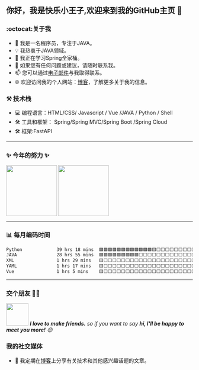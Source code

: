 <!--
**alex-oos/alex-oos** is a ✨ _special_ ✨ repository because its `README.md` (this file) appears on your GitHub profile.

Here are some ideas to get you started:

- 🔭 I’m currently working on ...
- 🌱 I’m currently learning ...
- 👯 I’m looking to collaborate on ...
- 🤔 I’m looking for help with ...
- 💬 Ask me about ...
- 📫 How to reach me: ...
- 😄 Pronouns: ...
- ⚡ Fun fact: ...
-->

## 你好，我是快乐小王子,欢迎来到我的GitHub主页 👋
###  :octocat:关于我
- 🚀 我是一名程序员，专注于JAVA。
- 💡 我热衷于JAVA领域。
- 🌱 我正在学习Spring全家桶。
- 💬 如果您有任何问题或建议，请随时联系我。
- 📫 您可以通过[电子邮件](alex-oos@qq.com)与我取得联系。
- 🌐 欢迎访问我的个人网站：[博客](https://alex-oos.github.io)，了解更多关于我的信息。


### :hammer_and_pick: 技术栈 
- 💻 编程语言：HTML/CSS/ Javascript / Vue /JAVA / Python / Shell
- 🛠️ 工具和框架： Spring/Spring MVC/Spring Boot /Spring Cloud
- 🛠️ 框架:FastAPI

---

### :sparkles: 今年的努力 ✨

<!-- github 统计信息， 参考仓库地址为：https://github.com/anuraghazra/github-readme-stats
[<img align="right" width="50%" src="https://github-readme-stats.vercel.app/api?username=alex-oos&count_private=true&show_icons=true&theme=tokyonight&locale=cn">](https://metrics.lecoq.io/alex-oos#gh-light-mode-only) 
###  :bar_chart: [热门语言](https://github.com/anuraghazra/github-readme-stats)
[![Top Langs](https://github-readme-stats.vercel.app/api/top-langs/?username=alex-oos&locale=cn)](https://github.com/anuraghazra/github-readme-stats) -->
<!-- 使用的是个人vercel来统计个人信息 -->
<!-- github-readme-stats-git-main-alex-oos.vercel.app -->

<img align="left" height="137px" src="https://github-readme-stats.vercel.app/api?username=alex-oos&hide_title=true&hide_border=true&show_icons=true&count_private=true&line_height=21&bg_color=0,EC6C6C,FFD479,FFFC79,73FA79&theme=graywhite&locale=cn"/>

<img align="" height="137px" src="https://github-readme-stats.vercel.app/api/top-langs/?username=alex-oos&hide_title=true&hide_border=true&layout=compact&bg_color=0,73FA79,73FDFF,D783FF&theme=graywhite&locale=cn" />

---
<!-- (https://github.com/muety/wakapi) -->

### :bar_chart: 每月编码时间
<!--START_SECTION:waka-->

```txt
Python             39 hrs 18 mins  🟩🟩🟩🟩🟩🟩🟩🟩🟩🟩🟩🟩🟨⬜⬜⬜⬜⬜⬜⬜⬜⬜⬜⬜⬜   49.59 %
JAVA               28 hrs 55 mins  🟩🟩🟩🟩🟩🟩🟩🟩🟩⬜⬜⬜⬜⬜⬜⬜⬜⬜⬜⬜⬜⬜⬜⬜⬜   36.49 %
XML                1 hrs 29 mins   🟨⬜⬜⬜⬜⬜⬜⬜⬜⬜⬜⬜⬜⬜⬜⬜⬜⬜⬜⬜⬜⬜⬜⬜⬜   01.87 %
YAML               1 hrs 17 mins   🟨⬜⬜⬜⬜⬜⬜⬜⬜⬜⬜⬜⬜⬜⬜⬜⬜⬜⬜⬜⬜⬜⬜⬜⬜   01.63 %
Vue                1 hrs 5 mins    🟨⬜⬜⬜⬜⬜⬜⬜⬜⬜⬜⬜⬜⬜⬜⬜⬜⬜⬜⬜⬜⬜⬜⬜⬜   01.36 %
```

<!--END_SECTION:waka-->
---

### 交个朋友 👬🏻

<img src="https://media.giphy.com/media/LnQjpWaON8nhr21vNW/giphy.gif" width="60"> <em><b>I love to make friends.</b> so if you want to say <b>hi, I'll be happy to meet you more!</b> 😊</em>

### 我的社交媒体
- 📝 我定期在[博客](https://alex-oos.github.io)上分享有关技术和其他感兴趣话题的文章。
